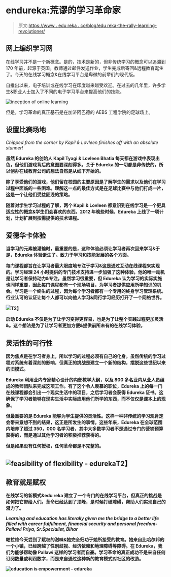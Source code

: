 # endureka:荒谬的学习革命家

> 原文:[https://www . edu reka . co/blog/edu reka-the-rally-learning-revolutioner/](https://www.edureka.co/blog/edureka-the-ridiculous-learning-revolutioner/)

## **网上编织学习网**

在线学习并不是一个新概念。是的，技术是新的，但非传统学习的概念可以追溯到 170 年前，起源于英国。教师通过邮件发送作业，学生完成后寄回&远程教育诞生了。今天的在线学习概念&在线学习平台是卑微的前辈们的现代版。

自推出以来，电子培训或在线学习在印度越来越受欢迎。在过去的几年里，许多学生&职业人士加入了不同的电子学习平台来提高他们的技能。

![inception of online learning](../Images/ca0075ca42a58472efd67587639c2309.png)

但是，学习革命的真正基石是在加济阿巴德的 AEBS 工程学院的足球场上。

## **设置比赛场地**

*Chipped from the corner by Kapil & Lovleen finishes off with an absolute stunner!*

**虽然 Edureka 的创始人 Kapil Tyagi & Lovleen Bhatia 每天都在游戏中表现出色，但他们游戏背后的意图要深刻得多。关于 Edureka 的一切都是非传统的，所以创办在线教育公司的想法自然是从线下开始的。**

**除了享受他们的游戏，他们留在校园的主要原因是了解学生的需求以及他们在学习过程中面临的一些困难。理解这一点的最佳方式是在足球比赛中与他们打成一片，这是一个让他们受益匪浅的策略。**

**随着对学生学习过程的了解，两个 Kapil & Lovleen 都意识到在线学习是一个更具适应性的概念&学生们会喜欢的东西。2012 年晚些时候，Edureka 上线了一项计划，计划扩展到按需提供的技术课程。**

## ****爱德华卡体验****

**当学习的元素被灌输时，最重要的是，这种体验必须让学习者再次回来学习&于是，Edureka 体验诞生了。致力于学习和技能发展的各个方面。**

**每门课程都旨在让学习者最大限度地专注于学习&这是通过互动在线课程来实现的。学习经理 24 小时提供的专门技术支持进一步加强了这种体验，他的唯一动机是让学习者保持动力&专注。虽然学习很重要，但 Edureka 认为学习的实际实施也同样重要，因此每门课程都有一个现场项目，为学习者提供应用所学知识的机会。学习是一个终生的过程，因为每个学习者都有一个专用的终身学习管理系统。行业认可的认证让每个人都可以向他人学习&同行学习经历打开了一个网络世界。**

**![](../Images/8081863e7208d460d8c5a4cf5d1ed6a3.png)T2】**

**启动 Edureka 不仅是为了让学习变得更容易，也是为了让整个实践过程更加灵活&。这个想法是为了让学习者更加方便&提供前所未有的在线学习体验。**

## ****灵活性的可行性****

**因为焦点是在学习者身上，所以学习的过程必须有自己的化身。虽然传统的学习过程对系统有着深刻的影响，但真正的挑战是建立一个新的结构，摆脱这些世纪以来的旧模式。**

**Edureka 利用业内专家精心设计的内部教学大纲，以及 800 多名业内从业人员组成的教师团队来完成这项工作。有了这个令人羡慕的职位，Edureka 上的每一门在线课程都会引出一个现实生活中的项目，之后学习者会获得 Edureka 证书。这确保了学习者能够在现实生活中实际应用他们所学的东西，而不仅仅是课本上的现象。**

**但最重要的是 Edureka 能够为学生提供的灵活性。这样一种非传统的学习观肯定会带来意想不到的结果，这正是所发生的事情。这些年来，Edureka 在全球范围内培养了超过 350，000 名学习者，其中大多数学习者不是通过专门的营销预算获得的，而是通过其他学习者的积极推荐获得的。**

**但是如果没有任何授权，任何革命都是不完整的。**

## ****![feasibility of flexibility - edureka](../Images/f9fe240d1dc16ad20e5bcfe76b7c6e2b.png)T2】****

## ****教育就是赋权****

**在线学习的新模式&edu reka 建立了一个专门的在线学习平台，但真正的挑战是如何把它带给人们。革命已经达到了顶峰，是时候打破障碍，帮助人们实现自己的潜力了。**

***Learning and education has literally given me the bridge to a better life filled with career fulfillment, financial security and personal freedom- Pallawi Priya, Sr.Specialist, Bihar***

****帕拉维今天尝到了赋权的滋味&她完全归功于她所接受的教育。她来自比哈尔邦的一个小镇，已经跨越了性别歧视、经济依赖和地理障碍等障碍。在 Edureka，我们为能够帮助像 Pallawi 这样的学习者而自豪。学习革命的真正成功不是来自任何订阅数量或利润数字，而是来自通过这种新的教育模式对社区的改造。****

****![education is empowerment - edureka](../Images/74befbb81cc8efaafaf655795c339ef6.png)****